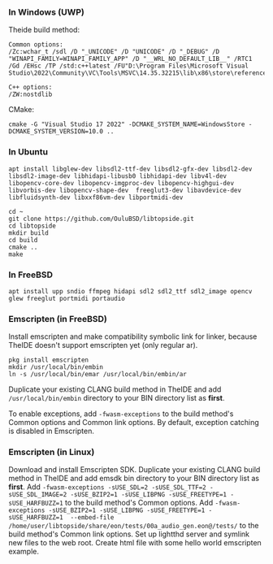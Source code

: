 ### In Windows (UWP)
Theide build method:
```
Common options:
/Zc:wchar_t /sdl /D "_UNICODE" /D "UNICODE" /D "_DEBUG" /D "WINAPI_FAMILY=WINAPI_FAMILY_APP" /D "__WRL_NO_DEFAULT_LIB__" /RTC1 /Gd /EHsc /TP /std:c++latest /FU"D:\Program Files\Microsoft Visual Studio\2022\Community\VC\Tools\MSVC\14.35.32215\lib\x86\store\references\platform.winmd"

C++ options:
/ZW:nostdlib
```
CMake:
```
cmake -G "Visual Studio 17 2022" -DCMAKE_SYSTEM_NAME=WindowsStore -DCMAKE_SYSTEM_VERSION=10.0 ..
```


### In Ubuntu
```
apt install libglew-dev libsdl2-ttf-dev libsdl2-gfx-dev libsdl2-dev libsdl2-image-dev libhidapi-libusb0 libhidapi-dev libv4l-dev libopencv-core-dev libopencv-imgproc-dev libopencv-highgui-dev libvorbis-dev libopencv-shape-dev  freeglut3-dev libavdevice-dev libfluidsynth-dev libxxf86vm-dev libportmidi-dev

cd ~
git clone https://github.com/OuluBSD/libtopside.git
cd libtopside
mkdir build
cd build
cmake ..
make
```

### In FreeBSD
```
apt install upp sndio ffmpeg hidapi sdl2 sdl2_ttf sdl2_image opencv glew freeglut portmidi portaudio
```


### Emscripten (in FreeBSD)
Install emscripten and make compatibility symbolic link for linker, because TheIDE doesn't support emscripten yet (only regular ar).

```
pkg install emscripten
mkdir /usr/local/bin/embin
ln -s /usr/local/bin/emar /usr/local/bin/embin/ar
```

Duplicate your existing CLANG build method in TheIDE and add ```/usr/local/bin/embin``` directory to your BIN directory list as **first**.

To enable exceptions, add ```-fwasm-exceptions``` to the build method's Common options and Common link options. By default, exception catching is disabled in Emscripten.


### Emscripten (in Linux)
Download and install Emscripten SDK.
Duplicate your existing CLANG build method in TheIDE and add emsdk bin directory to your BIN directory list as **first**.
Add ```-fwasm-exceptions -sUSE_SDL=2 -sUSE_SDL_TTF=2 -sUSE_SDL_IMAGE=2 -sUSE_BZIP2=1 -sUSE_LIBPNG -sUSE_FREETYPE=1 -sUSE_HARFBUZZ=1``` to the build method's Common options.
Add ```-fwasm-exceptions -sUSE_BZIP2=1 -sUSE_LIBPNG -sUSE_FREETYPE=1 -sUSE_HARFBUZZ=1  --embed-file /home/user/libtopside/share/eon/tests/00a_audio_gen.eon@/tests/``` to the build method's Common link options.
Set up lightthd server and symlink new files to the web root. Create html file with some hello world emscripten example.

